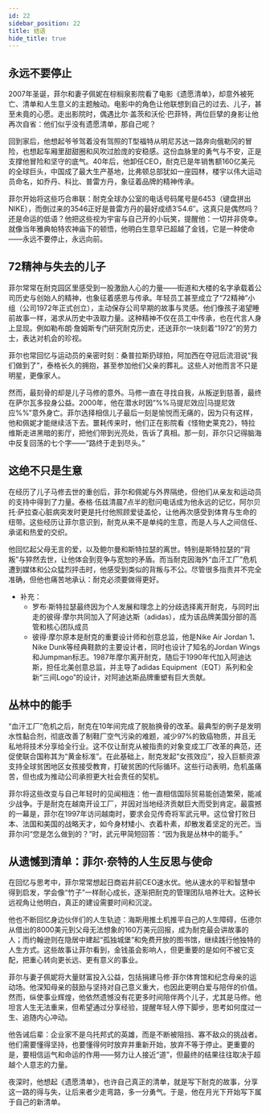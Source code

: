 ```yaml
---
id: 22
sidebar_position: 22
title: 结语
hide_title: true
---
```


## 永远不要停止

2007年圣诞，菲尔和妻子佩妮在棕榈泉影院看了电影《遗愿清单》，却意外被死亡、清单和人生意义的主题触动。电影中的角色让他联想到自己的过去、儿子，甚至未竟的心愿。走出影院时，偶遇比尔·盖茨和沃伦·巴菲特，两位巨擘的身影让他再次自省：他们似乎没有遗愿清单，那自己呢？

回到家后，他想起爷爷驾着没有驾照的T型福特从明尼苏达一路奔向俄勒冈的冒险，也想起车厢里甜甜圈和风吹过脸庞的安稳感。这份血脉里的勇气与不安，正是支撑他冒险和坚守的底气。40年后，他卸任CEO，耐克已是年销售额160亿美元的全球巨头，中国成了最大生产基地，比弗顿总部犹如一座园林，楼宇以伟大运动员命名，如乔丹、科比、普雷方丹，象征着品牌的精神传承。

菲尔开始将这些巧合串联：耐克全球办公室的电话号码尾号是6453（键盘拼出NIKE），而倒过来的3546正好是普雷方丹的最好成绩3′54.6″。这真只是偶然吗？还是命运的低语？他把这些视为宇宙与自己开的小玩笑，提醒他：一切并非侥幸。就像当年雅典帕特农神庙下的顿悟，他明白生意早已超越了金钱，它是一种使命——永远不要停止，永远向前。

## 72精神与失去的儿子

菲尔常常在耐克园区里感受到一股激励人心的力量——街道和大楼的名字承载着公司历史与创始人的精神，也象征着感恩与传承。年轻员工甚至成立了“72精神”小组（公司1972年正式创立），主动保存公司早期的故事与灵感。他们像孩子渴望睡前故事一样，渴求从历史中汲取力量。这种精神不仅在员工中传承，也在代言人身上显现。例如勒布朗·詹姆斯专门研究耐克历史，还送菲尔一块刻着“1972”的劳力士，表达对机会的珍视。

菲尔也常回忆与运动员的亲密时刻：桑普拉斯扔球拍，阿加西在夺冠后流泪说“我们做到了”，泰格长久的拥抱，甚至参加他们父亲的葬礼。这些人对他而言不只是明星，更像家人。

然而，最刻骨的却是儿子马修的意外。马修一直在寻找自我，从叛逆到慈善，最终在萨尔瓦多投身公益。2000年，他在潜水时因“%%马提尼效应|马提尼效应%%”意外身亡。菲尔选择相信儿子最后一刻是愉悦而无痛的，因为只有这样，他和佩妮才能继续活下去。噩耗传来时，他们正在影院看《怪物史莱克2》，特拉维斯走进黑暗的影厅，把他们带到光亮处，告诉了真相。那一刻，菲尔只记得脑海中反复回荡的七个字——“路终于走到尽头。”

## 这绝不只是生意

在经历了儿子马修去世的重创后，菲尔和佩妮与外界隔绝，但他们从亲友和运动员的支持中得到了力量。泰格·伍兹清晨7点半的慰问电话成为他永远的记忆，阿尔贝托·萨拉查心脏病突发时更是托付他照顾爱徒盖伦，让他再次感受到体育与生命的纽带。这些经历让菲尔意识到，耐克从来不是单纯的生意，而是人与人之间信任、承诺和热爱的交织。

他回忆起父母无言的爱，以及鲍尔曼和斯特拉瑟的离世。特别是斯特拉瑟的“背叛”与猝然去世，让他体会到竞争与宽恕的矛盾。而当耐克因海外“血汗工厂”危机遭到媒体和公众猛烈抨击时，他感受到类似的背叛与不公。尽管很多指责并不完全准确，但他也痛苦地承认：耐克必须要做得更好。
- 补充：
  - 罗布·斯特拉瑟最终因为个人发展和理念上的分歧选择离开耐克，与同时出走的彼得·摩尔共同加入了阿迪达斯（adidas），成为该品牌美国分部的高管和核心团队成员
  - 彼得·摩尔原本是耐克的重要设计师和创意总监，他是Nike Air Jordan 1、Nike Dunk等经典鞋款的主要设计者，同时也设计了知名的Jordan Wings和Jumpman标志。1987年摩尔离开耐克，随后于1990年代加入阿迪达斯，担任北美创意总监，并主导了adidas Equipment（EQT）系列和全新“三间Logo”的设计，对阿迪达斯品牌重塑有巨大贡献。

## 丛林中的能手

“血汗工厂”危机之后，耐克在10年间完成了脱胎换骨的改革。最典型的例子是发明水性黏合剂，彻底改善了制鞋厂空气污染的难题，减少97%的致癌物质，并且无私地将技术分享给全行业。这不仅让耐克从被指责的对象变成工厂改革的典范，还促使联合国称其为“黄金标准”。在此基础上，耐克发起“女孩效应”，投入巨额资源支持全球贫困地区女孩接受教育，打破贫困的代际循环。这些行动表明，危机虽痛苦，但也成为推动公司承担更大社会责任的契机。

菲尔将这些改变与自己年轻时的见闻相连：他一直相信国际贸易能创造繁荣，能减少战争。于是耐克在越南开设工厂，并因对当地经济贡献巨大而受到肯定。最震撼的一幕是，菲尔在1997年访问越南时，要求会见传奇将军武元甲。这位曾打败日本、法国和美国的战略天才，如今身材矮小、衣着朴素，却散发着坚定的光芒。当菲尔问“您是怎么做到的？”时，武元甲简短回答：“因为我是丛林中的能手。”

## 从遗憾到清单：菲尔·奈特的人生反思与使命

在回忆与思考中，菲尔常常想起日商岩井前CEO速水优。他从速水的平和智慧中得到启发，学会像“竹子”一样耐心成长，逐渐把耐克的管理团队培养壮大。这种长远视角让他明白，真正的建设需要时间和沉淀。

他也不断回忆身边伙伴们的人生轨迹：海斯用推土机推平自己的人生障碍，伍德尔从借出的8000美元到父母无法想象的160万美元回报，成为耐克最会讲故事的人；而约翰逊则在隐居中建起“孤独城堡”和免费开放的图书馆，继续践行他独特的人生方式。这些故事让菲尔看到，金钱虽会影响人，但更重要的是如何不被它支配，把重心转向更长远、更有意义的事业。

菲尔与妻子佩妮将大量财富投入公益，包括捐建马修·菲尔体育馆和纪念母亲的运动场。他深知母亲的鼓励与坚持对自己意义重大，也因此更明白爱与陪伴的价值。然而，纵使事业辉煌，他依然遗憾没有花更多时间陪伴两个儿子，尤其是马修。他坦言人生无法重来，但希望通过分享经验，提醒年轻人停下脚步，思考如何度过一生、追随内心冲动。

他告诫后辈：企业家不是乌托邦式的英雄，而是不断被阻挡、寡不敌众的挑战者。他们需要懂得坚持，也要懂得何时放弃并重新开始，放弃不等于停止。更重要的是，要相信运气和命运的作用——努力让人接近“道”，但最终的结果往往取决于超越个人意志的力量。

夜深时，他想起《遗愿清单》，也许自己真正的清单，就是写下耐克的故事，分享这一路的得与失，让后来者少走弯路，多一分勇气。于是，他在月光下开始写下属于自己的新清单。